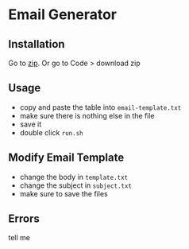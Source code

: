 # Email Generator

## Installation

Go to [zip](https://github.com/roboblazers7617/2024Robot/archive/refs/heads/main.zip). Or go to Code > download zip

## Usage

- copy and paste the table into `email-template.txt`
- make sure there is nothing else in the file
- save it
- double click `run.sh`

## Modify Email Template

- change the body in `template.txt`
- change the subject in `subject.txt`
- make sure to save the files

## Errors

tell me

